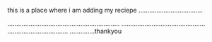 this is a place where i am adding my reciepe ....................................

...............................................................
...............................................
..................................
..............thankyou